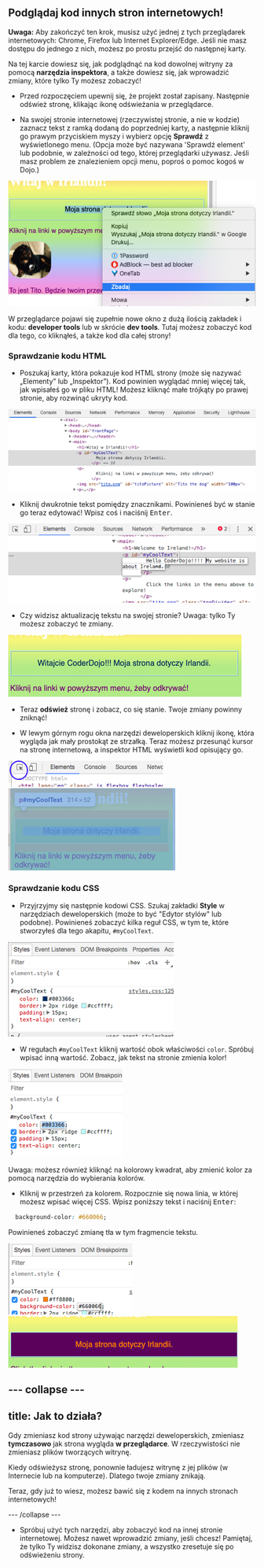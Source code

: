 ## Podglądaj kod innych stron internetowych!

**Uwaga:** Aby zakończyć ten krok, musisz użyć jednej z tych przeglądarek internetowych: Chrome, Firefox lub Internet Explorer/Edge. Jeśli nie masz dostępu do jednego z nich, możesz po prostu przejść do następnej karty.

Na tej karcie dowiesz się, jak podglądnąć na kod dowolnej witryny za pomocą **narzędzia inspektora**, a także dowiesz się, jak wprowadzić zmiany, które tylko Ty możesz zobaczyć!

+ Przed rozpoczęciem upewnij się, że projekt został zapisany. Następnie odśwież stronę, klikając ikonę odświeżania w przeglądarce.

+ Na swojej stronie internetowej (rzeczywistej stronie, a nie w kodzie) zaznacz tekst z ramką dodaną do poprzedniej karty, a następnie kliknij go prawym przyciskiem myszy i wybierz opcję **Sprawdź** z wyświetlonego menu. (Opcja może być nazywana 'Sprawdź element' lub podobnie, w zależności od tego, której przeglądarki używasz. Jeśli masz problem ze znalezieniem opcji menu, poproś o pomoc kogoś w Dojo.)

![Wybór opcji Sprawdź na zaznaczonym tekście](images/highlightTextAndInspect.png)

W przeglądarce pojawi się zupełnie nowe okno z dużą ilością zakładek i kodu: **developer tools** lub w skrócie **dev tools**. Tutaj możesz zobaczyć kod dla tego, co kliknąłeś, a także kod dla całej strony!

### Sprawdzanie kodu HTML

+ Poszukaj karty, która pokazuje kod HTML strony (może się nazywać „Elementy” lub „Inspektor”). Kod powinien wyglądać mniej więcej tak, jak wpisałeś go w pliku HTML! Możesz kliknąć małe trójkąty po prawej stronie, aby rozwinąć ukryty kod.

![Inspektor pokazujący element tekstowy](images/inspectTextHtml.png)

+ Kliknij dwukrotnie tekst pomiędzy znacznikami. Powinieneś być w stanie go teraz edytować! Wpisz coś i naciśnij <kbd>Enter</kbd>.

![Edycja tekstu za pomocą narzędzia inspektora](images/inspectEditHtmlText.png)

+ Czy widzisz aktualizację tekstu na swojej stronie? Uwaga: tylko Ty możesz zobaczyć te zmiany.

![Strona internetowa z edytowanym tekstem](images/inspectEditHtmlTextResult.png)

+ Teraz **odśwież** stronę i zobacz, co się stanie. Twoje zmiany powinny zniknąć!

+ W lewym górnym rogu okna narzędzi deweloperskich kliknij ikonę, która wygląda jak mały prostokąt ze strzałką. Teraz możesz przesunąć kursor na stronę internetową, a inspektor HTML wyświetli kod opisujący go.

![Ikona do wyboru elementów](images/inspectorSelectIcon.png) ![Wybieranie elementu](images/inspectorSelectElement.png)

### Sprawdzanie kodu CSS

+ Przyjrzyjmy się następnie kodowi CSS. Szukaj zakładki **Style** w narzędziach deweloperskich (może to być "Edytor stylów" lub podobne). Powinieneś zobaczyć kilka reguł CSS, w tym te, które stworzyłeś dla tego akapitu, `#myCoolText`.

![Wyświetlanie kodu CSS dla elementu](images/inspectCssBlock.png)

+ W regułach `#myCoolText` kliknij wartość obok właściwości `color`. Spróbuj wpisać inną wartość. Zobacz, jak tekst na stronie zmienia kolor! 

![Edycja koloru tekstu za pomocą inspektora CSS](images/inspectEditCssColor.png)

Uwaga: możesz również kliknąć na kolorowy kwadrat, aby zmienić kolor za pomocą narzędzia do wybierania kolorów.

+ Kliknij w przestrzeń za kolorem. Rozpocznie się nowa linia, w której możesz wpisać więcej CSS. Wpisz poniższy tekst i naciśnij <kbd>Enter</kbd>:

```css
  background-color: #660066;
```

Powinieneś zobaczyć zmianę tła w tym fragmencie tekstu.

![Dodawanie właściwości koloru tła](images/inspectorEditingBgCol.png) ![Nowy kolor tła](images/inspectorEditBgResult.png)

## \--- collapse \---

## title: Jak to działa?

Gdy zmieniasz kod strony używając narzędzi deweloperskich, zmieniasz **tymczasowo** jak strona wygląda **w przeglądarce**. W rzeczywistości nie zmieniasz plików tworzących witrynę.

Kiedy odświeżysz stronę, ponownie ładujesz witrynę z jej plików (w Internecie lub na komputerze). Dlatego twoje zmiany znikają.

Teraz, gdy już to wiesz, możesz bawić się z kodem na innych stronach internetowych!

\--- /collapse \---

+ Spróbuj użyć tych narzędzi, aby zobaczyć kod na innej stronie internetowej. Możesz nawet wprowadzić zmiany, jeśli chcesz! Pamiętaj, że tylko Ty widzisz dokonane zmiany, a wszystko zresetuje się po odświeżeniu strony.